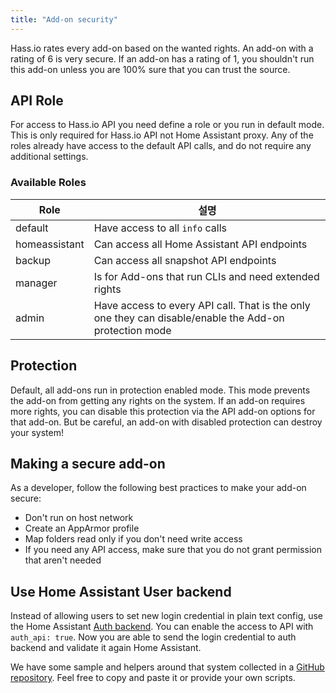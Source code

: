 ```yaml
---
title: "Add-on security"
---
```


Hass.io rates every add-on based on the wanted rights. An add-on with a rating of 6 is very secure. If an add-on has a rating of 1, you shouldn't run this add-on unless you are 100% sure that you can trust the source.

## API Role

For access to Hass.io API you need define a role or you run in default mode. This is only required for Hass.io API not Home Assistant proxy. Any of the roles already have access to the default API calls, and do not require any additional settings.

### Available Roles

| Role          | 설명                                                                                                     |
| ------------- | ------------------------------------------------------------------------------------------------------ |
| default       | Have access to all `info` calls                                                                        |
| homeassistant | Can access all Home Assistant API endpoints                                                            |
| backup        | Can access all snapshot API endpoints                                                                  |
| manager       | Is for Add-ons that run CLIs and need extended rights                                                  |
| admin         | Have access to every API call. That is the only one they can disable/enable the Add-on protection mode |

## Protection

Default, all add-ons run in protection enabled mode. This mode prevents the add-on from getting any rights on the system. If an add-on requires more rights, you can disable this protection via the API add-on options for that add-on. But be careful, an add-on with disabled protection can destroy your system!

## Making a secure add-on

As a developer, follow the following best practices to make your add-on secure:

- Don't run on host network
- Create an AppArmor profile
- Map folders read only if you don't need write access
- If you need any API access, make sure that you do not grant permission that aren't needed

## Use Home Assistant User backend

Instead of allowing users to set new login credential in plain text config, use the Home Assistant [Auth backend](https://github.com/home-assistant/hassio/blob/dev/API.md#auth--sso-api). You can enable the access to API with `auth_api: true`. Now you are able to send the login credential to auth backend and validate it again Home Assistant.

We have some sample and helpers around that system collected in a [GitHub repository](https://github.com/home-assistant/hassio-auth). Feel free to copy and paste it or provide your own scripts.